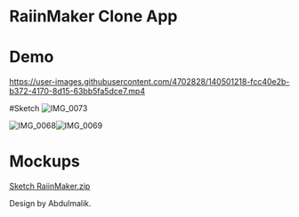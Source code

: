 # RaiinMaker Clone App

# Demo
https://user-images.githubusercontent.com/4702828/140501218-fcc40e2b-b372-4170-8d15-63bb5fa5dce7.mp4


#Sketch
![IMG_0073](https://user-images.githubusercontent.com/4702828/140570424-b36a2725-d7e7-4199-aee4-af651eddba94.JPG)

![IMG_0068](https://user-images.githubusercontent.com/4702828/140570441-3610eaa2-3ee3-4c3a-b239-417de55bc41f.JPG)![IMG_0069](https://user-images.githubusercontent.com/4702828/140570458-ce1a0b12-aa1d-40f8-bf0d-5eeafb7813d7.JPG)


# Mockups
[Sketch RaiinMaker.zip](https://github.com/codewithmalik/raiinmaker_clone/files/7483647/Sketch.RaiinMaker.zip)


Design by Abdulmalik.
